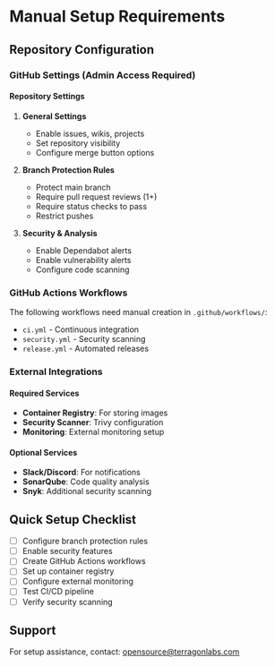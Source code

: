 # Manual Setup Requirements

## Repository Configuration

### GitHub Settings (Admin Access Required)

#### Repository Settings

1. **General Settings**
   - Enable issues, wikis, projects
   - Set repository visibility
   - Configure merge button options

2. **Branch Protection Rules**
   - Protect main branch
   - Require pull request reviews (1+)
   - Require status checks to pass
   - Restrict pushes

3. **Security & Analysis**
   - Enable Dependabot alerts
   - Enable vulnerability alerts
   - Configure code scanning

### GitHub Actions Workflows

The following workflows need manual creation in `.github/workflows/`:

- `ci.yml` - Continuous integration
- `security.yml` - Security scanning
- `release.yml` - Automated releases

### External Integrations

#### Required Services

- **Container Registry**: For storing images
- **Security Scanner**: Trivy configuration
- **Monitoring**: External monitoring setup

#### Optional Services

- **Slack/Discord**: For notifications
- **SonarQube**: Code quality analysis
- **Snyk**: Additional security scanning

## Quick Setup Checklist

- [ ] Configure branch protection rules
- [ ] Enable security features
- [ ] Create GitHub Actions workflows
- [ ] Set up container registry
- [ ] Configure external monitoring
- [ ] Test CI/CD pipeline
- [ ] Verify security scanning

## Support

For setup assistance, contact: opensource@terragonlabs.com
